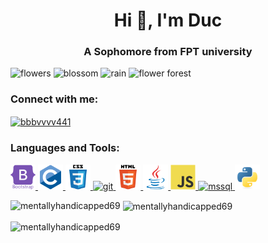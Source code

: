 <h1 align="center">Hi 👋, I'm Duc</h1>
<h3 align="center">A Sophomore from FPT university</h3>
<div>
    <img src="https://64.media.tumblr.com/069ba4186905cfedd6b5f1bd1d847f56/79bf07d305604f47-6f/s500x750/4c2718ef336c10da0b7556b4e82c27af0ebfe9ad.gifv" alt="flowers" width="100px" height="100px">
    <img src="https://64.media.tumblr.com/95cc82ff16679e9e91221bfb955cbf05/tumblr_onjnhkbxxi1tlcfymo1_500.gifv" alt="blossom" width="100px" height="100px">
    <img src="https://64.media.tumblr.com/8752f953fb24373c8fed70070ea7d8d2/tumblr_pd9yzzIUXE1x6a7yto1_250.gifv" alt="rain" width="100px" height="100px">
    <img src="https://64.media.tumblr.com/71eea599069b67c868eedb7595c0cb7c/tumblr_pcl1pbklw91tj52dfo1_540.gifv" alt="flower forest" width="100px" height="100px">
</div>
<h3 align="left">Connect with me:</h3>
<p align="left">
<a href="https://www.leetcode.com/bbbvvvv441" target="blank"><img align="center" src="https://raw.githubusercontent.com/rahuldkjain/github-profile-readme-generator/master/src/images/icons/Social/leet-code.svg" alt="bbbvvvv441" height="30" width="40" /></a>
</p>
<h3 align="left">Languages and Tools:</h3>
<p align="left"> <a href="https://getbootstrap.com" target="_blank" rel="noreferrer"> <img src="https://raw.githubusercontent.com/devicons/devicon/master/icons/bootstrap/bootstrap-plain-wordmark.svg" alt="bootstrap" width="40" height="40"/> </a> <a href="https://www.cprogramming.com/" target="_blank" rel="noreferrer"> <img src="https://raw.githubusercontent.com/devicons/devicon/master/icons/c/c-original.svg" alt="c" width="40" height="40"/> </a> <a href="https://www.w3schools.com/css/" target="_blank" rel="noreferrer"> <img src="https://raw.githubusercontent.com/devicons/devicon/master/icons/css3/css3-original-wordmark.svg" alt="css3" width="40" height="40"/> </a> <a href="https://git-scm.com/" target="_blank" rel="noreferrer"> <img src="https://www.vectorlogo.zone/logos/git-scm/git-scm-icon.svg" alt="git" width="40" height="40"/> </a> <a href="https://www.w3.org/html/" target="_blank" rel="noreferrer"> <img src="https://raw.githubusercontent.com/devicons/devicon/master/icons/html5/html5-original-wordmark.svg" alt="html5" width="40" height="40"/> </a> <a href="https://www.java.com" target="_blank" rel="noreferrer"> <img src="https://raw.githubusercontent.com/devicons/devicon/master/icons/java/java-original.svg" alt="java" width="40" height="40"/> </a> <a href="https://developer.mozilla.org/en-US/docs/Web/JavaScript" target="_blank" rel="noreferrer"> <img src="https://raw.githubusercontent.com/devicons/devicon/master/icons/javascript/javascript-original.svg" alt="javascript" width="40" height="40"/> </a> <a href="https://www.microsoft.com/en-us/sql-server" target="_blank" rel="noreferrer"> <img src="https://www.svgrepo.com/show/303229/microsoft-sql-server-logo.svg" alt="mssql" width="40" height="40"/> </a> <a href="https://www.python.org" target="_blank" rel="noreferrer"> <img src="https://raw.githubusercontent.com/devicons/devicon/master/icons/python/python-original.svg" alt="python" width="40" height="40"/> </a> </p>
<p><img align="left" src="https://github-readme-stats.vercel.app/api/top-langs?username=mentallyhandicapped69&show_icons=true&locale=en&layout=compact" alt="mentallyhandicapped69" /></p>
<p>&nbsp;<img align="center" src="https://github-readme-stats.vercel.app/api?username=mentallyhandicapped69&show_icons=true&locale=en" alt="mentallyhandicapped69" /></p>
<p><img align="center" src="https://github-readme-streak-stats.herokuapp.com/?user=mentallyhandicapped69&" alt="mentallyhandicapped69" /></p>


